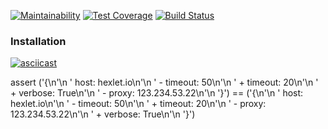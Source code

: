 [![Maintainability](https://api.codeclimate.com/v1/badges/f2371655977d1a500b73/maintainability)](https://codeclimate.com/github/eg-b/python-project-lvl2/maintainability)
[![Test Coverage](https://api.codeclimate.com/v1/badges/f2371655977d1a500b73/test_coverage)](https://codeclimate.com/github/eg-b/python-project-lvl2/test_coverage)
[![Build Status](https://travis-ci.com/eg-b/python-project-lvl2.svg?branch=master)](https://travis-ci.com/eg-b/python-project-lvl2)

### Installation

[![asciicast](https://asciinema.org/a/vXjvUzrTkh0q2ImlvIrqd1gUF.svg)](https://asciinema.org/a/vXjvUzrTkh0q2ImlvIrqd1gUF)

assert ('{\n'\n '   host: hexlet.io\n'\n ' - timeout: 50\n'\n ' + timeout: 20\n'\n ' + verbose: True\n'\n ' - proxy: 123.234.53.22\n'\n '}') 
== ('{\n'\n '   host: hexlet.io\n'\n ' - timeout: 50\n'\n ' + timeout: 20\n'\n ' - proxy: 123.234.53.22\n'\n ' + verbose: True\n'\n '}')
